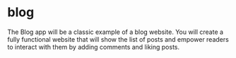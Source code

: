 # blog
The Blog app will be a classic example of a blog website. You will create a fully functional website that will show the list of posts and empower readers to interact with them by adding comments and liking posts.
